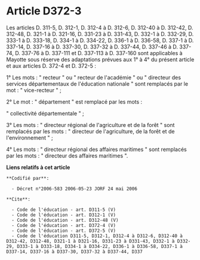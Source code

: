 # Article D372-3

Les articles D. 311-5, D. 312-1, D. 312-4 à D. 312-6, D. 312-40 à D. 312-42, D. 312-48, D. 321-1 à D. 321-16, D. 331-23 à D.
331-43, D. 332-1 à D. 332-29, D. 333-1 à D. 333-18, D. 334-1 à D.  334-22, D. 336-1 à D. 336-58, D. 337-1 à D. 337-14, D.
337-16 à D. 337-30, D. 337-32 à D. 337-44, D. 337-46 à D. 337-74, D. 337-76 à D.  337-111 et D. 337-113 à D. 337-160 sont
applicables à Mayotte sous réserve des adaptations prévues aux 1° à 4° du présent article et aux articles D. 372-4 et D.
372-5 :

1° Les mots : " recteur " ou " recteur de l'académie " ou " directeur des services départementaux de l'éducation nationale "
sont remplacés par le mot : " vice-recteur " ;

2° Le mot : " département " est remplacé par les mots :

" collectivité départementale " ;

3° Les mots : " directeur régional de l'agriculture et de la forêt " sont remplacés par les mots : " directeur de
l'agriculture, de la forêt et de l'environnement " ;

4° Les mots : " directeur régional des affaires maritimes " sont remplacés par les mots : " directeur des affaires maritimes
".

**Liens relatifs à cet article**

	**Codifié par**:

	  - Décret n°2006-583 2006-05-23 JORF 24 mai 2006

	**Cite**:

	  - Code de l'éducation - art. D311-5 (V)
	  - Code de l'éducation - art. D312-1 (V)
	  - Code de l'éducation - art. D312-48 (V)
	  - Code de l'éducation - art. D372-4 (V)
	  - Code de l'éducation - art. D372-5 (V)
	  - Code de l'éducation D311-5, D312-1, D312-4 à D312-6, D312-40 à D312-42, D312-48, D321-1 à D321-16, D331-23 à D331-43, D332-1 à D332-29, D333-1 à D333-18, D334-1 à D334-22, D336-1 à D336-58, D337-1 à D337-14, D337-16 à D337-30, D337-32 à D337-44, D337
